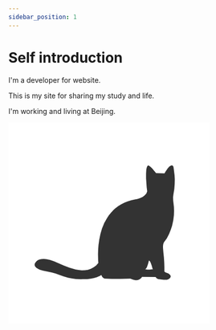 ```yaml
---
sidebar_position: 1
---
```


# Self introduction

I'm a developer for website. 

This is my site for sharing my study and life. 

I'm working and living at Beijing.

![Docs Version Dropdown](../static/img/blackcat.png)
